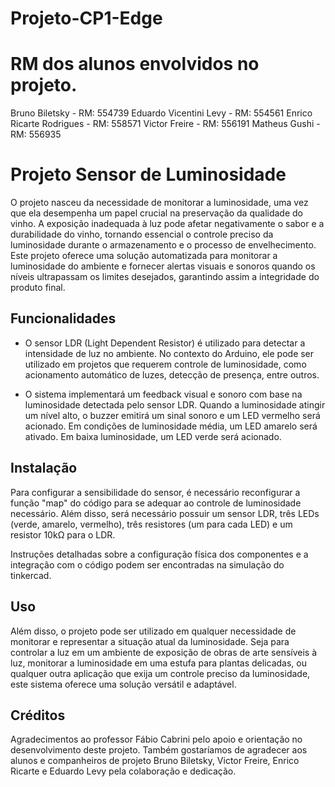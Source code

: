 # Projeto-CP1-Edge

# RM dos alunos envolvidos no projeto.
Bruno Biletsky - RM: 554739
Eduardo Vicentini Levy - RM: 554561
Enrico Ricarte Rodrigues - RM: 558571
Victor Freire - RM: 556191
Matheus Gushi - RM: 556935

# Projeto Sensor de Luminosidade

O projeto nasceu da necessidade de monitorar a luminosidade, uma vez que ela desempenha um papel crucial na preservação da qualidade do vinho. A exposição inadequada à luz pode afetar negativamente o sabor e a durabilidade do vinho, tornando essencial o controle preciso da luminosidade durante o armazenamento e o processo de envelhecimento. Este projeto oferece uma solução automatizada para monitorar a luminosidade do ambiente e fornecer alertas visuais e sonoros quando os níveis ultrapassam os limites desejados, garantindo assim a integridade do produto final.

## Funcionalidades

- O sensor LDR (Light Dependent Resistor) é utilizado para detectar a intensidade de luz no ambiente. No contexto do Arduino, ele pode ser utilizado em projetos que requerem controle de luminosidade, como acionamento automático de luzes, detecção de presença, entre outros.

- O sistema implementará um feedback visual e sonoro com base na luminosidade detectada pelo sensor LDR. Quando a luminosidade atingir um nível alto, o buzzer emitirá um sinal sonoro e um LED vermelho será acionado. Em condições de luminosidade média, um LED amarelo será ativado. Em baixa luminosidade, um LED verde será acionado.

## Instalação

Para configurar a sensibilidade do sensor, é necessário reconfigurar a função "map" do código para se adequar ao controle de luminosidade necessário. Além disso, será necessário possuir um sensor LDR, três LEDs (verde, amarelo, vermelho), três resistores (um para cada LED) e um resistor 10kΩ para o LDR.

Instruções detalhadas sobre a configuração física dos componentes e a integração com o código podem ser encontradas na simulação do tinkercad.

## Uso

Além disso, o projeto pode ser utilizado em qualquer necessidade de monitorar e representar a situação atual da luminosidade. Seja para controlar a luz em um ambiente de exposição de obras de arte sensíveis à luz, monitorar a luminosidade em uma estufa para plantas delicadas, ou qualquer outra aplicação que exija um controle preciso da luminosidade, este sistema oferece uma solução versátil e adaptável.

## Créditos

Agradecimentos ao professor Fábio Cabrini pelo apoio e orientação no desenvolvimento deste projeto. Também gostaríamos de agradecer aos alunos e companheiros de projeto Bruno Biletsky, Victor Freire, Enrico Ricarte e Eduardo Levy pela colaboração e dedicação.
